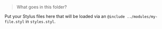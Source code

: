 > What goes in this folder?

Put your Stylus files here that will be loaded via an `@include ../modules/my-file.styl` in `styles.styl`.
